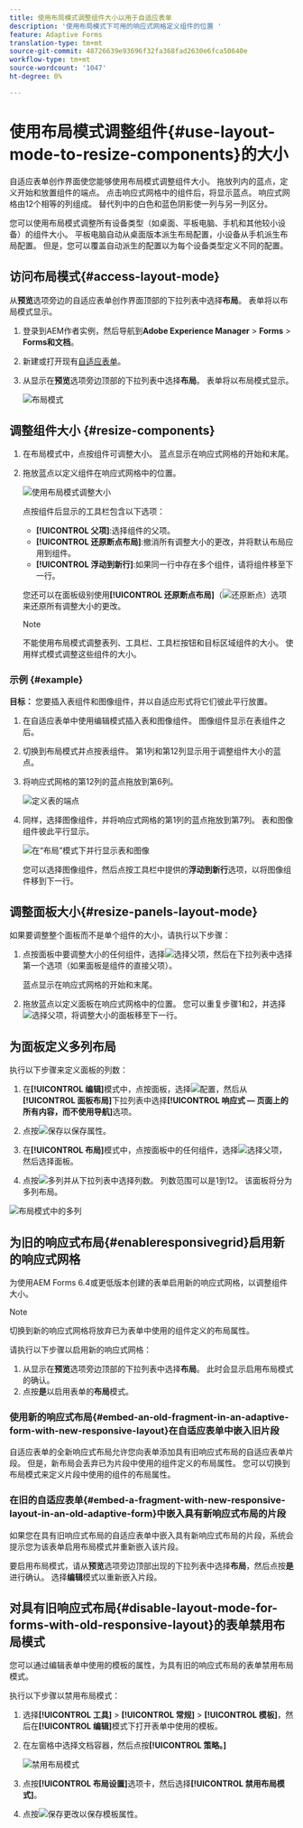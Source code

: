 ```yaml
---
title: 使用布局模式调整组件大小以用于自适应表单
description: '使用布局模式下可用的响应式网格定义组件的位置 '
feature: Adaptive Forms
translation-type: tm+mt
source-git-commit: 48726639e93696f32fa368fad2630e6fca50640e
workflow-type: tm+mt
source-wordcount: '1047'
ht-degree: 0%

---
```



# 使用布局模式调整组件{#use-layout-mode-to-resize-components}的大小

自适应表单创作界面使您能够使用布局模式调整组件大小。 拖放列内的蓝点，定义开始和放置组件的端点。 点击响应式网格中的组件后，将显示蓝点。 响应式网格由12个相等的列组成。 替代列中的白色和蓝色阴影使一列与另一列区分。

您可以使用布局模式调整所有设备类型（如桌面、平板电脑、手机和其他较小设备）的组件大小。 平板电脑自动从桌面版本派生布局配置，小设备从手机派生布局配置。 但是，您可以覆盖自动派生的配置以为每个设备类型定义不同的配置。

## 访问布局模式{#access-layout-mode}

从&#x200B;**预览**&#x200B;选项旁边的自适应表单创作界面顶部的下拉列表中选择&#x200B;**布局**。 表单将以布局模式显示。

1. 登录到AEM作者实例，然后导航到&#x200B;**Adobe Experience Manager** > **Forms** > **Forms和文档**。
1. 新建或打开现有[自适应表单](../../forms/using/creating-adaptive-form.md)。
1. 从显示在&#x200B;**预览**&#x200B;选项旁边顶部的下拉列表中选择&#x200B;**布局**。 表单将以布局模式显示。

   ![布局模式](assets/layout_mode_ic_new.png)

## 调整组件大小 {#resize-components}

1. 在布局模式中，点按组件可调整大小。 蓝点显示在响应式网格的开始和末尾。
1. 拖放蓝点以定义组件在响应式网格中的位置。

   ![使用布局模式调整大小](assets/layout_mode_resize_new_updated1.png)

   点按组件后显示的工具栏包含以下选项：

   * **[!UICONTROL 父项]**:选择组件的父项。
   * **[!UICONTROL 还原断点布局]**:撤消所有调整大小的更改，并将默认布局应用到组件。
   * **[!UICONTROL 浮动到新行]**:如果同一行中存在多个组件，请将组件移至下一行。

   您还可以在面板级别使用&#x200B;**[!UICONTROL 还原断点布局]**（![还原断点](assets/reverttopreviouslypublishedversion.png)）选项来还原所有调整大小的更改。

   >[!NOTE]
   >
   >不能使用布局模式调整表列、工具栏、工具栏按钮和目标区域组件的大小。 使用样式模式调整这些组件的大小。

### 示例 {#example}

**目标：** 您要插入表组件和图像组件，并以自适应形式将它们彼此平行放置。

1. 在自适应表单中使用编辑模式插入表和图像组件。 图像组件显示在表组件之后。
1. 切换到布局模式并点按表组件。 第1列和第12列显示用于调整组件大小的蓝点。
1. 将响应式网格的第12列的蓝点拖放到第6列。

   ![定义表的端点](assets/layout_mode_end_point_table_new.png)

1. 同样，选择图像组件，并将响应式网格的第1列的蓝点拖放到第7列。 表和图像组件彼此平行显示。

   ![在“布局”模式下并行显示表和图像](assets/table_image_parallel_new.png)

   您可以选择图像组件，然后点按工具栏中提供的&#x200B;**浮动到新行**&#x200B;选项，以将图像组件移到下一行。

## 调整面板大小{#resize-panels-layout-mode}

如果要调整整个面板而不是单个组件的大小，请执行以下步骤：

1. 点按面板中要调整大小的任何组件，选择![选择父项](assets/select_parent_icon.svg)，然后在下拉列表中选择第一个选项（如果面板是组件的直接父项）。

   蓝点显示在响应式网格的开始和末尾。

1. 拖放蓝点以定义面板在响应式网格中的位置。
您可以重复步骤1和2，并选择![选择父项](assets/float_to_new_line_icon.svg)，将调整大小的面板移至下一行。

## 为面板定义多列布局

执行以下步骤来定义面板的列数：

1. 在&#x200B;**[!UICONTROL 编辑]**&#x200B;模式中，点按面板，选择![配置](assets/configure_icon.png)，然后从&#x200B;**[!UICONTROL 面板布局]**&#x200B;下拉列表中选择&#x200B;**[!UICONTROL 响应式 — 页面上的所有内容，而不使用导航]**&#x200B;选项。

1. 点按![保存](assets/save_icon.svg)以保存属性。

1. 在&#x200B;**[!UICONTROL 布局]**&#x200B;模式中，点按面板中的任何组件，选择![选择父项](assets/select_parent_icon.svg)，然后选择面板。

1. 点按![多列](assets/multi-column.svg)并从下拉列表中选择列数。 列数范围可以是1到12。 该面板将分为多列布局。

![布局模式中的多列](assets/multi-column-layout.png)

## 为旧的响应式布局{#enableresponsivegrid}启用新的响应式网格

为使用AEM Forms 6.4或更低版本创建的表单启用新的响应式网格，以调整组件大小。

>[!NOTE]
>
>切换到新的响应式网格将放弃已为表单中使用的组件定义的布局属性。

请执行以下步骤以启用新的响应式网格：

1. 从显示在&#x200B;**预览**&#x200B;选项旁边顶部的下拉列表中选择&#x200B;**布局**。 此时会显示启用布局模式的确认。
1. 点按&#x200B;**是**&#x200B;以启用表单的&#x200B;**布局**&#x200B;模式。

### 使用新的响应式布局{#embed-an-old-fragment-in-an-adaptive-form-with-new-responsive-layout}在自适应表单中嵌入旧片段

自适应表单的全新响应式布局允许您向表单添加具有旧响应式布局的自适应表单片段。 但是，新布局会丢弃已为片段中使用的组件定义的布局属性。 您可以切换到布局模式来定义片段中使用的组件的布局属性。

### 在旧的自适应表单{#embed-a-fragment-with-new-responsive-layout-in-an-old-adaptive-form}中嵌入具有新响应式布局的片段

如果您在具有旧响应式布局的自适应表单中嵌入具有新响应式布局的片段，系统会提示您为该表单启用布局模式并重新嵌入该片段。

要启用布局模式，请从&#x200B;**预览**&#x200B;选项旁边顶部出现的下拉列表中选择&#x200B;**布局**，然后点按&#x200B;**是**&#x200B;进行确认。 选择&#x200B;**编辑**&#x200B;模式以重新嵌入片段。

## 对具有旧响应式布局{#disable-layout-mode-for-forms-with-old-responsive-layout}的表单禁用布局模式

您可以通过编辑表单中使用的模板的属性，为具有旧的响应式布局的表单禁用布局模式。

执行以下步骤以禁用布局模式：

1. 选择&#x200B;**[!UICONTROL 工具]** > **[!UICONTROL 常规]** > **[!UICONTROL 模板]**，然后在&#x200B;**[!UICONTROL 编辑]**&#x200B;模式下打开表单中使用的模板。
1. 在左窗格中选择文档容器，然后点按&#x200B;**[!UICONTROL 策略。]**

   ![禁用布局模式](assets/policy_disable_layout_mode.png)

1. 点按&#x200B;**[!UICONTROL 布局设置]**&#x200B;选项卡，然后选择&#x200B;**[!UICONTROL 禁用布局模式]**。
1. 点按![保存更改](assets/save_icon.png)以保存模板属性。

